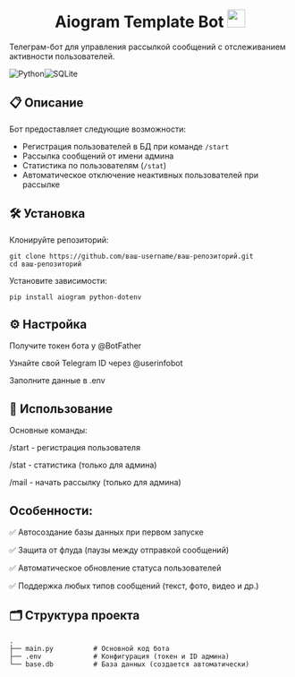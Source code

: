 <h1 align="center">Aiogram Template Bot  <img src="https://aiogram.dev/assets/images/aiogram-logo.svg" height="32"/></h1>

Телеграм-бот для управления рассылкой сообщений с отслеживанием активности пользователей.

![Python](https://img.shields.io/badge/python-3670A0?style=for-the-badge&logo=python&logoColor=ffdd54)![SQLite](https://img.shields.io/badge/sqlite-%2307405e.svg?style=for-the-badge&logo=sqlite&logoColor=white)

## 📋 Описание

Бот предоставляет следующие возможности:
- Регистрация пользователей в БД при команде `/start`
- Рассылка сообщений от имени админа
- Статистика по пользователям (`/stat`)
- Автоматическое отключение неактивных пользователей при рассылке

## 🛠 Установка

Клонируйте репозиторий:
```
git clone https://github.com/ваш-username/ваш-репозиторий.git
cd ваш-репозиторий
```

Установите зависимости:
```
pip install aiogram python-dotenv
```

## ⚙ Настройка
Получите токен бота у @BotFather

Узнайте свой Telegram ID через @userinfobot

Заполните данные в .env

## 🚀 Использование
Основные команды:

/start - регистрация пользователя

/stat - статистика (только для админа)

/mail - начать рассылку (только для админа)

## Особенности:

✅ Автосоздание базы данных при первом запуске

✅ Защита от флуда (паузы между отправкой сообщений)

✅ Автоматическое обновление статуса пользователей

✅ Поддержка любых типов сообщений (текст, фото, видео и др.)


## 🗂 Структура проекта
```
.
├── main.py          # Основной код бота
├── .env             # Конфигурация (токен и ID админа)
└── base.db          # База данных (создается автоматически)
```
